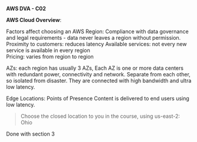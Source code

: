 **AWS DVA - C02**

**AWS Cloud Overview**:

Factors affect choosing an AWS Region:
Compliance with data governance and legal requirements - data never leaves a region without permission.
Proximity to customers: reduces latency
Available services: not every new service is available in every region	
Pricing: varies from region to region

AZs: each region has usually 3 AZs, 
Each AZ is one or more data centers with redundant power, connectivity and network.
Separate from each other, so isolated from disaster.
They are connected with high bandwidth and ultra low latency.

Edge Locations: Points of Presence
Content is delivered to end users using low latency.

> Choose the closed location to you in the course, using us-east-2: Ohio

Done with section 3


